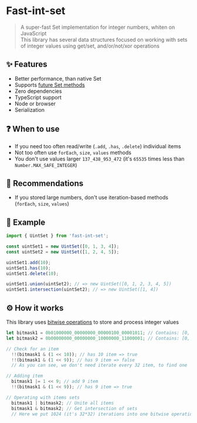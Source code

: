 # Fast-int-set
> A super-fast Set implementation for integer numbers, whiten on JavaScript  
> This library has  several data structures focused on working with sets of integer values using get/set, and/or/not/xor operations

## ✨ Features
- Better performance, than native Set
- Supports [future Set methods](https://github.com/tc39/proposal-set-methods)
- Zero dependencies
- TypeScript support 
- Node or browser
- Serialization

## ❓ When to use
- If you need too often read/write (`.add`, `.has`, `.delete`) individual items  
- Not too often use `forEach`, `size`, `values` methods  
- You don't use values larger `137_438_953_472` (it's `65535` times less than `Number.MAX_SAFE_INTEGER`)

## 📝 Recommendations
- If you stored large numbers, don't use iteration-based methods (`forEach`, `size`, `values`)


## 👀 Example

```js
import { UintSet } from 'fast-int-set';

const uintSet1 = new UintSet([0, 1, 3, 4]);
const uintSet2 = new UintSet([1, 2, 4, 5]);

uintSet1.add(10);
uintSet1.has(10);
uintSet1.delete(10);

uintSet1.union(uintSet2); // => new UintSet([0, 1, 2, 3, 4, 5])
uintSet1.intersection(uintSet2); // => new UintSet([1, 4])
```

## ⚙️ How it works
This library uses [bitwise operations](https://developer.mozilla.org/en-US/docs/Web/JavaScript/Reference/Operators/Bitwise_AND_assignment) to store and process integer values
```js
let bitmask1 = 0b01000000_00000000_00000100_00001011; // Contains: [0, 1, 3, 10, 30]
let bitmask2 = 0b00000000_00000000_10000000_11000001; // Contains: [0, 6, 7, 15]

// Check for an item
  !!(bitmask1 & (1 << 10)); // has 10 item => true
  !!(bitmask1 & (1 << 9)); // has 9 item => false
  // As you can see, we don't need iterate every 32 item, to find one

// Adding item
  bitmask1 |= 1 << 9; // add 9 item
  !!(bitmask1 & (1 << 9)); // has 9 item => true

// Operating with items sets
  bitmask1 | bitmask2; // Unite all items
  bitmask1 & bitmask2; // Get intersection of sets
  // Here we put 1024 (it's 32*32) iterations into one bitwise operation
```

<!--
## 📈 Benchmarks
## 💿 Install
## 📘  Documentation
-->

